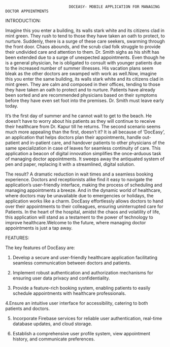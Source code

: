                                 DOCEASY- MOBILE APPLICATION FOR MANAGING DOCTOR APPOINTMENTS   
INTRODUCTION:

 

Imagine this you enter a building, its walls stark white and its citizens clad in mint green. They rush to tend to those they have taken an oath to protect, to nurture. Suddenly, there is a surge of these care seekers, swarming through the front door. Chaos abounds, and the scrub clad folk struggle to provide their undivided care and attention to them. Dr. Smith sighs as his shift has been extended due to a surge of unexpected appointments. Even though he is a general physician, he is obligated to consult with younger patients due to the increased number of summer illnesses. His vacation plans seem bleak as the other doctors are swamped with work as well.Now, imagine this you enter the same building, its walls stark white and its citizens clad in mint green. They are calm and composed in their offices, tending to those they have taken an oath to protect and to nurture. Patients have already been sorted and are recommended physicians based on their symptoms before they have even set foot into the premises. Dr. Smith must leave early today. 

 

 It’s the first day of summer and he cannot wait to get to the beach. He doesn’t have to worry about his patients as they will continue to receive their healthcare from Dr. Kapur till he returns. The second scenario seems much more appealing than the first, doesn’t it? It is all because of ’DocEasy’, an application that helps doctors plan their appointments, handle out-patient and in-patient care, and handover patients to other physicians of the same specialization in case of leaves for seamless continuity of care. This application a beacon of digital innovation simplifies the once-arduous task of managing doctor appointments. It sweeps away the antiquated system of pen and paper, replacing it with a streamlined, digital solution. 

 

The result? A dramatic reduction in wait times and a seamless booking experience. Doctors and receptionists alike find it easy to navigate the application’s user-friendly interface, making the process of scheduling and managing appointments a breeze. And in the dynamic world of healthcare, where doctors may be unavailable due to emergencies or holidays, the application works like a charm. DocEasy effortlessly allows doctors to hand over their appointments to their colleagues, ensuring uninterrupted care for Patients. In the heart of the hospital, amidst the chaos and volatility of life, this application will stand as a testament to the power of technology to improve healthcare.Welcome  to the future, where managing doctor appointments is just a tap away.  

  FEATURES:

The key features of DocEasy are: 
1. Develop a secure and user-friendly healthcare application facilitating seamless communication between doctors and patients. 

2. Implement robust authentication and authorization mechanisms for ensuring user data privacy and confidentiality. 

3. Provide a feature-rich booking system, enabling patients to easily schedule appointments with healthcare professionals. 

4.Ensure an intuitive user interface for accessibility, catering to both patients and doctors. 

5. Incorporate Firebase services for reliable user authentication, real-time database updates, and cloud storage. 

6. Establish a comprehensive user profile system, view appointment history, and communicate preferences. 

 

                 
                
